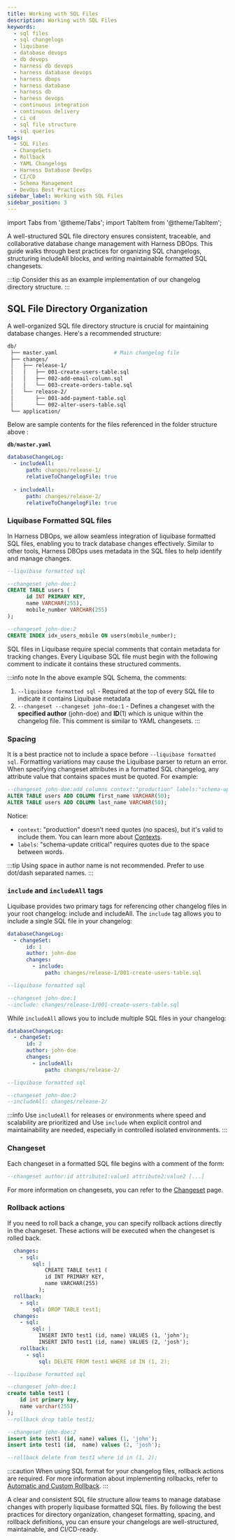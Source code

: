 ```yaml
---
title: Working with SQL Files
description: Working with SQL Files
keywords:
  - sql files
  - sql changelogs
  - liquibase
  - database devops
  - db devops
  - harness db devops
  - harness database devops
  - harness dbops
  - harness database
  - harness db
  - harness devops
  - continuous integration
  - continuous delivery
  - ci cd
  - sql file structure
  - sql queries
tags:
  - SQL Files
  - ChangeSets
  - Rollback
  - YAML Changelogs
  - Harness Database DevOps
  - CI/CD
  - Schema Management
  - DevOps Best Practices
sidebar_label: Working with SQL Files
sidebar_position: 3
---
```

import Tabs from '@theme/Tabs';
import TabItem from '@theme/TabItem';

A well-structured SQL file directory ensures consistent, traceable, and collaborative database change management with Harness DBOps. This guide walks through best practices for organizing SQL changelogs, structuring includeAll blocks, and writing maintainable formatted SQL changesets.

:::tip
Consider this as an example implementation of our changelog directory structure.
:::

## SQL File Directory Organization

A well-organized SQL file directory structure is crucial for maintaining database changes. Here's a recommended structure:

``` bash
db/
 ├── master.yaml                  # Main changelog file
 ├── changes/
 │   ├── release-1/
 │   │   ├── 001-create-users-table.sql
 │   │   ├── 002-add-email-column.sql
 │   │   └── 003-create-orders-table.sql
 │   └── release-2/
 │       ├── 001-add-payment-table.sql
 │       └── 002-alter-users-table.sql
 └── application/
```

Below are sample contents for the files referenced in the folder structure above :

**`db/master.yaml`**
``` yaml
databaseChangeLog:
  - includeAll:
      path: changes/release-1/
      relativeToChangelogFile: true
  
  - includeAll:
      path: changes/release-2/
      relativeToChangelogFile: true
```

### Liquibase Formatted SQL files
In Harness DBOps, we allow seamless integration of liquibase formatted SQL files, enabling you to track database changes effectively. Similar to other tools, Harness DBOps uses metadata in the SQL files to help identify and manage changes.

```SQL
--liquibase formatted sql

--changeset john-doe:1
CREATE TABLE users (
      id INT PRIMARY KEY,
      name VARCHAR(255),
      mobile_number VARCHAR(255)
);

--changeset john-doe:2
CREATE INDEX idx_users_mobile ON users(mobile_number);
```

SQL files in Liquibase require special comments that contain metadata for tracking changes. Every Liquibase SQL file must begin with the following comment to indicate it contains these structured comments. 

:::info note
In the above example SQL Schema, the comments:

1. `--liquibase formatted sql` - Required at the top of every SQL file to indicate it contains Liquibase metadata
2. `--changeset --changeset john-doe:1` - Defines a changeset with the **specified author** (john-doe) and **ID**(1) which is unique within the changelog file. This comment is similar to YAML changesets.
:::

### Spacing
It is a best practice not to include a space before `--liquibase formatted sql`. Formatting variations may cause the Liquibase parser to return an error. When specifying changeset attributes in a formatted SQL changelog, any attribute value that contains spaces must be quoted. For example:
```sql
--changeset john-doe:add_columns context:"production" labels:"schema-update critical"
ALTER TABLE users ADD COLUMN first_name VARCHAR(50);
ALTER TABLE users ADD COLUMN last_name VARCHAR(50);
```
Notice:
- `context`: "production" doesn't need quotes (no spaces), but it's valid to include them. You can learn more about [Contexts](/docs/database-devops/concepts/glossary/context).
- `labels`: "schema-update critical" requires quotes due to the space between words.

:::tip
Using space in author name is not recommended. Prefer to use dot/dash separated names.
:::

### `include` and `includeAll` tags
Liquibase provides two primary tags for referencing other changelog files in your root changelog: include and includeAll. The `include` tag allows you to include a single SQL file in your changelog: 

<Tabs>
<TabItem value="YAML Example">

```yaml
databaseChangeLog:
  - changeSet:
      id: 1
      author: john-doe
      changes:
        - include:
            path: changes/release-1/001-create-users-table.sql
```
</TabItem>
<TabItem value="SQL Example">

```sql
--liquibase formatted sql

--changeset john-doe:1
--include: changes/release-1/001-create-users-table.sql
```
</TabItem>
</Tabs>

While `includeAll` allows you to include multiple SQL files in your changelog:
<Tabs>
<TabItem value="YAML Example">

```yaml
databaseChangeLog:
  - changeSet:
      id: 2
      author: john-doe
      changes:
        - includeAll:
            path: changes/release-2/
```
</TabItem>
<TabItem value="SQL Example">

```sql
--liquibase formatted sql

--changeset john-doe:2
--includeAll: changes/release-2/
```
</TabItem>
</Tabs>

:::info 
Use `includeAll` for releases or environments where speed and scalability are prioritized and Use `include` when explicit control and maintainability are needed, especially in controlled isolated environments.
:::

### Changeset
Each changeset in a formatted SQL file begins with a comment of the form:
```sql
--changeset author:id attribute1:value1 attribute2:value2 [...]
```
For more information on changesets, you can refer to the [Changeset](/docs/database-devops/concepts/glossary/changeset) page.

### Rollback actions
If you need to roll back a change, you can specify rollback actions directly in the changeset. These actions will be executed when the changeset is rolled back.

<Tabs>
<TabItem value="YAML Example">

```yaml
  changes:
    - sql:
        sql: |
            CREATE TABLE test1 (
            id INT PRIMARY KEY,
            name VARCHAR(255)
          );
  rollback:
    - sql:
        sql: DROP TABLE test1;
  changes:
    - sql:
        sql: |
          INSERT INTO test1 (id, name) VALUES (1, 'john');
          INSERT INTO test1 (id, name) VALUES (2, 'josh');
    rollback:
      - sql:
          sql: DELETE FROM test1 WHERE id IN (1, 2);
```
</TabItem>
<TabItem value="SQL Example">

```sql
--liquibase formatted sql

--changeset john-doe:1
create table test1 (  
    id int primary key,
    name varchar(255)  
);  
--rollback drop table test1; 

--changeset john-doe:2 
insert into test1 (id, name) values (1, 'john');
insert into test1 (id,  name) values (2, 'josh');

--rollback delete from test1 where id in (1, 2);
```
</TabItem>
</Tabs>

:::caution 
When using SQL format for your changelog files, rollback actions are required. For more information about implementing rollbacks, refer to [Automatic and Custom Rollback](../automatic-and-custom-rollback.md).
:::

A clear and consistent SQL file structure allow teams to manage database changes with properly liquibase formatted SQL files. By following the best practices for directory organization, changeset formatting, spacing, and rollback definitions, you can ensure your changelogs are well-structured, maintainable, and CI/CD-ready.
